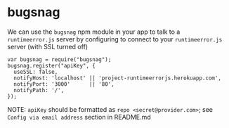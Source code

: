 # bugsnag

We can use the `bugsnag` npm module in your app to talk to a `runtimeerror.js` server by configuring to connect to your `runtimeerror.js` server (with SSL turned off)

```
var bugsnag = require("bugsnag");
bugsnag.register("apiKey", {
  useSSL: false,
  notifyHost: 'localhost' || 'project-runtimeerrorjs.herokuapp.com',
  notifyPort: '3000'      || '80',
  notifyPath: '/',
});
```

NOTE: `apiKey` should be formatted as `repo <secret@provider.com>`; see `Config via email address` section in README.md
